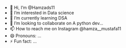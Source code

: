 - 👋 Hi, I’m @Hamzads11
- 👀 I’m interested in Data science
- 🌱 I’m currently learning DSA
- 💞️ I’m looking to collaborate on A python dev...
- 📫 How to reach me on Instagram @hamza__mustafa11
- 😄 Pronouns: ...
- ⚡ Fun fact: ...

<!---
Hamzads11/Hamzads11 is a ✨ special ✨ repository because its `README.md` (this file) appears on your GitHub profile.
You can click the Preview link to take a look at your changes.
--->
